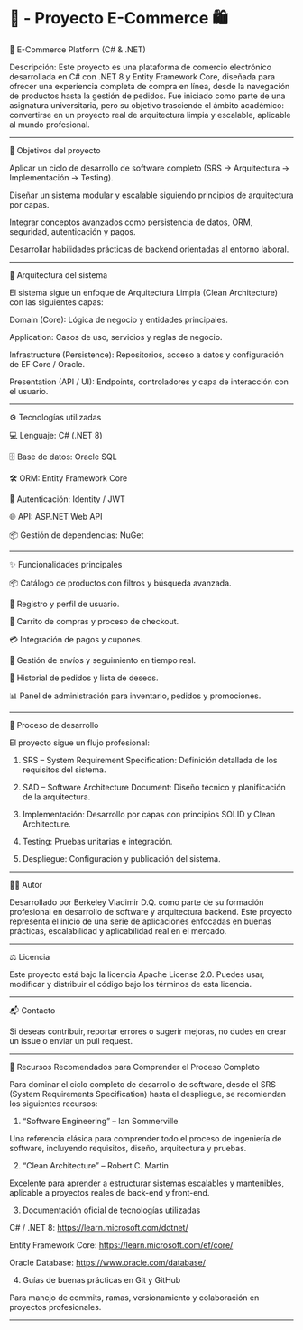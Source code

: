 # 🧠 - Proyecto E-Commerce 🛍

🛒 E-Commerce Platform (C# & .NET)

Descripción:
Este proyecto es una plataforma de comercio electrónico desarrollada en C# con .NET 8 y Entity Framework Core, diseñada para ofrecer una experiencia completa de compra en línea, desde la navegación de productos hasta la gestión de pedidos.
Fue iniciado como parte de una asignatura universitaria, pero su objetivo trasciende el ámbito académico: convertirse en un proyecto real de arquitectura limpia y escalable, aplicable al mundo profesional.


---

📌 Objetivos del proyecto

Aplicar un ciclo de desarrollo de software completo (SRS → Arquitectura → Implementación → Testing).

Diseñar un sistema modular y escalable siguiendo principios de arquitectura por capas.

Integrar conceptos avanzados como persistencia de datos, ORM, seguridad, autenticación y pagos.

Desarrollar habilidades prácticas de backend orientadas al entorno laboral.



---

🧱 Arquitectura del sistema

El sistema sigue un enfoque de Arquitectura Limpia (Clean Architecture) con las siguientes capas:

Domain (Core): Lógica de negocio y entidades principales.

Application: Casos de uso, servicios y reglas de negocio.

Infrastructure (Persistence): Repositorios, acceso a datos y configuración de EF Core / Oracle.

Presentation (API / UI): Endpoints, controladores y capa de interacción con el usuario.



---

⚙ Tecnologías utilizadas

💻 Lenguaje: C# (.NET 8)

🗄 Base de datos: Oracle SQL

🛠 ORM: Entity Framework Core

🔐 Autenticación: Identity / JWT

🌐 API: ASP.NET Web API

📦 Gestión de dependencias: NuGet



---

✨ Funcionalidades principales

📦 Catálogo de productos con filtros y búsqueda avanzada.

👤 Registro y perfil de usuario.

🛒 Carrito de compras y proceso de checkout.

💳 Integración de pagos y cupones.

🚚 Gestión de envíos y seguimiento en tiempo real.

🧾 Historial de pedidos y lista de deseos.

📊 Panel de administración para inventario, pedidos y promociones.



---

📐 Proceso de desarrollo

El proyecto sigue un flujo profesional:

1. SRS – System Requirement Specification: Definición detallada de los requisitos del sistema.


2. SAD – Software Architecture Document: Diseño técnico y planificación de la arquitectura.


3. Implementación: Desarrollo por capas con principios SOLID y Clean Architecture.


4. Testing: Pruebas unitarias e integración.


5. Despliegue: Configuración y publicación del sistema.




---

🧑‍💻 Autor

Desarrollado por Berkeley Vladimir D.Q. como parte de su formación profesional en desarrollo de software y arquitectura backend.
Este proyecto representa el inicio de una serie de aplicaciones enfocadas en buenas prácticas, escalabilidad y aplicabilidad real en el mercado.


---

⚖ Licencia

Este proyecto está bajo la licencia Apache License 2.0.
Puedes usar, modificar y distribuir el código bajo los términos de esta licencia.


---

📬 Contacto

Si deseas contribuir, reportar errores o sugerir mejoras, no dudes en crear un issue o enviar un pull request.


---

🧠 Recursos Recomendados para Comprender el Proceso Completo

Para dominar el ciclo completo de desarrollo de software, desde el SRS (System Requirements Specification) hasta el despliegue, se recomiendan los siguientes recursos:

1. “Software Engineering” – Ian Sommerville

Una referencia clásica para comprender todo el proceso de ingeniería de software, incluyendo requisitos, diseño, arquitectura y pruebas.



2. “Clean Architecture” – Robert C. Martin

Excelente para aprender a estructurar sistemas escalables y mantenibles, aplicable a proyectos reales de back-end y front-end.



3. Documentación oficial de tecnologías utilizadas

C# / .NET 8: https://learn.microsoft.com/dotnet/

Entity Framework Core: https://learn.microsoft.com/ef/core/

Oracle Database: https://www.oracle.com/database/



4. Guías de buenas prácticas en Git y GitHub

Para manejo de commits, ramas, versionamiento y colaboración en proyectos profesionales.

---
